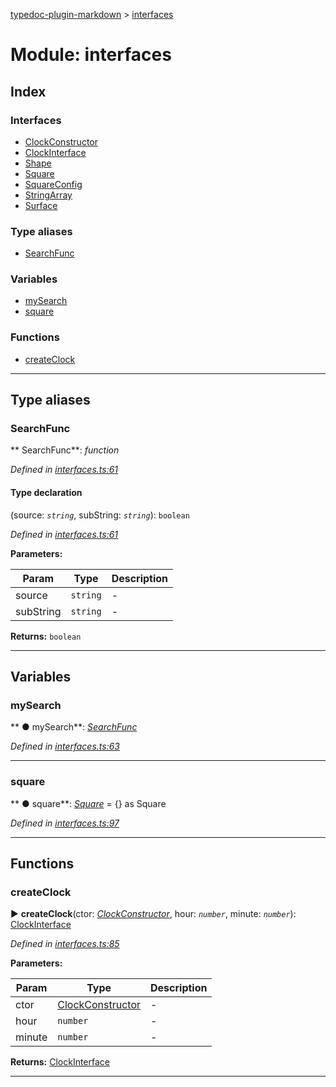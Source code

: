 [typedoc-plugin-markdown](../README.md) > [interfaces](../modules/interfaces.md)



# Module: interfaces

## Index

### Interfaces

* [ClockConstructor](../interfaces/interfaces.clockconstructor.md)
* [ClockInterface](../interfaces/interfaces.clockinterface.md)
* [Shape](../interfaces/interfaces.shape.md)
* [Square](../interfaces/interfaces.square.md)
* [SquareConfig](../interfaces/interfaces.squareconfig.md)
* [StringArray](../interfaces/interfaces.stringarray.md)
* [Surface](../interfaces/interfaces.surface.md)


### Type aliases

* [SearchFunc](interfaces.md#markdown-header-searchfunc)


### Variables

* [mySearch](interfaces.md#markdown-header-mysearch)
* [square](interfaces.md#markdown-header-square)


### Functions

* [createClock](interfaces.md#markdown-header-createclock)



---
## Type aliases


###  SearchFunc

**  SearchFunc**:  *function* 

*Defined in [interfaces.ts:61](https://bitbucket.org/owner/repository_name/src/master/src/interfaces.ts?fileviewer&amp;#x3D;file-view-default#interfaces.ts-61)*


#### Type declaration
(source: *`string`*, subString: *`string`*): `boolean`


*Defined in [interfaces.ts:61](https://bitbucket.org/owner/repository_name/src/master/src/interfaces.ts?fileviewer&amp;#x3D;file-view-default#interfaces.ts-61)*



**Parameters:**

| Param  | Type                | Description  |
| ------ | ------------------- | ------------ |
| source | `string` | - |
| subString | `string` | - |





**Returns:** `boolean`






___


## Variables


###  mySearch

** ●  mySearch**:  *[SearchFunc](interfaces.md#markdown-header-searchfunc)* 

*Defined in [interfaces.ts:63](https://bitbucket.org/owner/repository_name/src/master/src/interfaces.ts?fileviewer&amp;#x3D;file-view-default#interfaces.ts-63)*





___



###  square

** ●  square**:  *[Square](../interfaces/interfaces.square.md)*  =  {} as Square

*Defined in [interfaces.ts:97](https://bitbucket.org/owner/repository_name/src/master/src/interfaces.ts?fileviewer&amp;#x3D;file-view-default#interfaces.ts-97)*





___


## Functions


###  createClock

► **createClock**(ctor: *[ClockConstructor](../interfaces/interfaces.clockconstructor.md)*, hour: *`number`*, minute: *`number`*): [ClockInterface](../interfaces/interfaces.clockinterface.md)




*Defined in [interfaces.ts:85](https://bitbucket.org/owner/repository_name/src/master/src/interfaces.ts?fileviewer&amp;#x3D;file-view-default#interfaces.ts-85)*



**Parameters:**

| Param  | Type                | Description  |
| ------ | ------------------- | ------------ |
| ctor | [ClockConstructor](../interfaces/interfaces.clockconstructor.md) | - |
| hour | `number` | - |
| minute | `number` | - |





**Returns:** [ClockInterface](../interfaces/interfaces.clockinterface.md)





___


